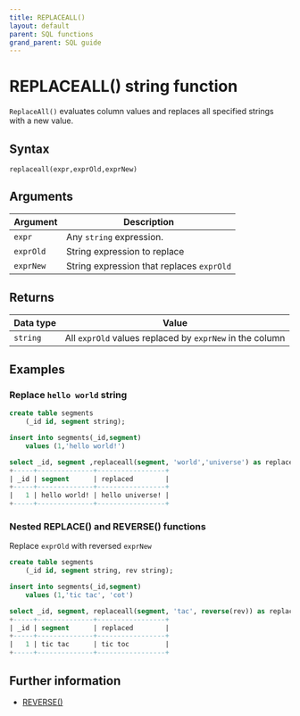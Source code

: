 ```yaml
---
title: REPLACEALL()
layout: default
parent: SQL functions
grand_parent: SQL guide
---
```


# REPLACEALL() string function

`ReplaceAll()` evaluates column values and replaces all specified strings with a new value.

## Syntax

```
replaceall(expr,exprOld,exprNew)
```

## Arguments

| Argument | Description |
|---|---|
| `expr` | Any `string` expression. |
| `exprOld` | String expression to replace |
| `exprNew` | String expression that replaces `exprOld` |

## Returns

| Data type | Value |
|---|---|
| `string` | All `exprOld` values replaced by `exprNew` in the column |

## Examples

### Replace `hello world` string

```sql
create table segments
    (_id id, segment string);

insert into segments(_id,segment)
    values (1,'hello world!')

select _id, segment ,replaceall(segment, 'world','universe') as replaced from segments;
+-----+--------------+-----------------+
| _id | segment      | replaced        |
+-----+--------------+-----------------+
|   1 | hello world! | hello universe! |
+-----+--------------+-----------------+
```
### Nested REPLACE() and REVERSE() functions

Replace `exprOld` with reversed `exprNew`

```sql
create table segments
    (_id id, segment string, rev string);

insert into segments(_id,segment)
    values (1,'tic tac', 'cot')

select _id, segment, replaceall(segment, 'tac', reverse(rev)) as replaced from segments;
+-----+--------------+-----------------+
| _id | segment      | replaced        |
+-----+--------------+-----------------+
|   1 | tic tac      | tic toc         |
+-----+--------------+-----------------+
```

## Further information

* [REVERSE()](/docs/sql-guide/functions/function-reverse)
